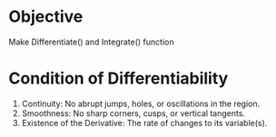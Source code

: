 # Objective
Make Differentiate() and Integrate() function

# Condition of Differentiability 
1. Continuity: No abrupt jumps, holes, or oscillations in the region.
2. Smoothness: No sharp corners, cusps, or vertical tangents.
3. Existence of the Derivative: The rate of changes to its variable(s).